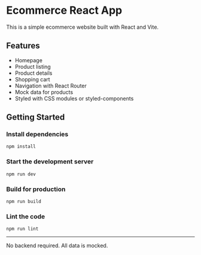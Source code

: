 # Ecommerce React App

This is a simple ecommerce website built with React and Vite.


## Features
- Homepage
- Product listing
- Product details
- Shopping cart
- Navigation with React Router
- Mock data for products
- Styled with CSS modules or styled-components

## Getting Started

### Install dependencies
```
npm install
```

### Start the development server
```
npm run dev
```

### Build for production
```
npm run build
```

### Lint the code
```
npm run lint
```

---
No backend required. All data is mocked.
